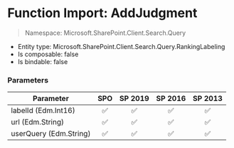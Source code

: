 # Function Import: AddJudgment

> Namespace: Microsoft.SharePoint.Client.Search.Query

- Entity type: Microsoft.SharePoint.Client.Search.Query.RankingLabeling
- Is composable: false
- Is bindable: false

### Parameters

Parameter | SPO | SP 2019 | SP 2016 | SP 2013
----------|:---:|:-------:|:-------:|:-------:
labelId (Edm.Int16) | ✅ | ✅ | ✅ | ✅
url (Edm.String) | ✅ | ✅ | ✅ | ✅
userQuery (Edm.String) | ✅ | ✅ | ✅ | ✅